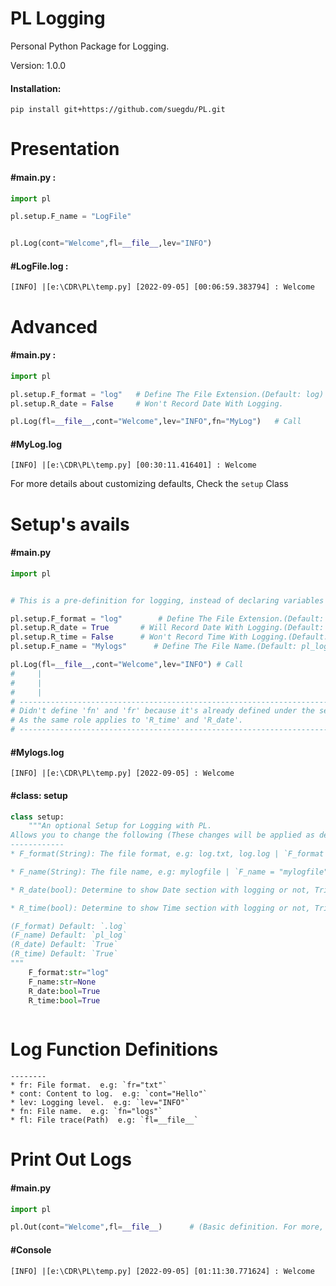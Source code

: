 # PL Logging
Personal Python Package for Logging.

Version: 1.0.0  
<h4>Installation:</h4>

```
pip install git+https://github.com/suegdu/PL.git
```

# Presentation
<h4>#main.py :</h4>

```py
import pl

pl.setup.F_name = "LogFile"


pl.Log(cont="Welcome",fl=__file__,lev="INFO")

```

<h4>#LogFile.log :</h4>

```log
[INFO] |[e:\CDR\PL\temp.py] [2022-09-05] [00:06:59.383794] : Welcome
```
# Advanced

<h4>#main.py :</h4>

```py
import pl

pl.setup.F_format = "log" 	# Define The File Extension.(Default: log)
pl.setup.R_date = False 	# Won't Record Date With Logging.

pl.Log(fl=__file__,cont="Welcome",lev="INFO",fn="MyLog")   # Call

```

<h4>#MyLog.log</h4>

```
[INFO] |[e:\CDR\PL\temp.py] [00:30:11.416401] : Welcome
```



For more details about customizing defaults, Check the `setup` Class

# Setup's avails
<h4>#main.py</h4>

```py
import pl


# This is a pre-definition for logging, instead of declaring variables each time while calling the Log function, Define it once at the beginning of your script. It's a setup.

pl.setup.F_format = "log"        # Define The File Extension.(Default: log)
pl.setup.R_date = True       # Will Record Date With Logging.(Default: True)
pl.setup.R_time = False      # Won't Record Time With Logging.(Default: True)
pl.setup.F_name = "Mylogs"      # Define The File Name.(Default: pl_log)

pl.Log(fl=__file__,cont="Welcome",lev="INFO") # Call
#     |
#     |
#     |
# ---------------------------------------------------------------------------------
# Didn't define 'fn' and 'fr' because it's already defined under the setup section.
# As the same role applies to 'R_time' and 'R_date'.
# ---------------------------------------------------------------------------------


```

<h4>#Mylogs.log</h4>

```log
[INFO] |[e:\CDR\PL\temp.py] [2022-09-05] : Welcome
```
<h4>#class: setup</h4>

```py
class setup:
    """An optional Setup for Logging with PL.
Allows you to change the following (These changes will be applied as default from the start of your script while Logging with PL. Allows you to not define these specific variables each time while calling the Logger.):
------------
* F_format(String): The file format, e.g: log.txt, log.log | `F_format = "txt" `

* F_name(String): The file name, e.g: mylogfile | `F_name = "mylogfile"`

* R_date(bool): Determine to show Date section with logging or not, Triggered by `False` / `True`

* R_time(bool): Determine to show Time section with logging or not, Triggered by `False` / `True`

(F_format) Default: `.log`
(F_name) Default: `pl_log`
(R_date) Default: `True`
(R_time) Default: `True`
"""
    F_format:str="log"
    F_name:str=None
    R_date:bool=True
    R_time:bool=True
    
```

# Log Function Definitions

```
--------
* fr: File format.  e.g: `fr="txt"`
* cont: Content to log.  e.g: `cont="Hello"`
* lev: Logging level.  e.g: `lev="INFO"`
* fn: File name.  e.g: `fn="logs"`
* fl: File trace(Path)  e.g: `fl=__file__`
```


# Print Out Logs

<h4>#main.py</h4>

```py
import pl

pl.Out(cont="Welcome",fl=__file__)      # (Basic definition. For more, The Out function does apply to everything that the Log function does, the setup way for example.)
```

<h4>#Console</h4>

```
[INFO] |[e:\CDR\PL\temp.py] [2022-09-05] [01:11:30.771624] : Welcome
```
